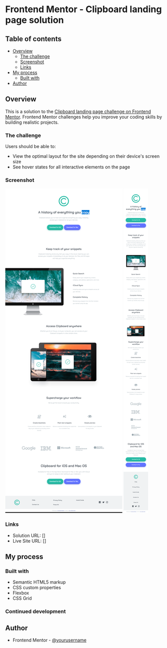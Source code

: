 # Frontend Mentor - Clipboard landing page solution

## Table of contents

- [Overview](#overview)
  - [The challenge](#the-challenge)
  - [Screenshot](#screenshot)
  - [Links](#links)
- [My process](#my-process)
  - [Built with](#built-with)
- [Author](#author)

## Overview

This is a solution to the [Clipboard landing page challenge on Frontend Mentor](https://www.frontendmentor.io/challenges/clipboard-landing-page-5cc9bccd6c4c91111378ecb9). Frontend Mentor challenges help you improve your coding skills by building realistic projects. 

### The challenge

Users should be able to:

- View the optimal layout for the site depending on their device's screen size
- See hover states for all interactive elements on the page

### Screenshot

![](/screenshot/desktop-screen.png)
![](/screenshot/mobile-screen.png)

### Links

- Solution URL: []
- Live Site URL: []

## My process

### Built with

- Semantic HTML5 markup
- CSS custom properties
- Flexbox
- CSS Grid

### Continued development

## Author

- Frontend Mentor - [@yourusername](https://www.frontendmentor.io/profile/yourusername)
